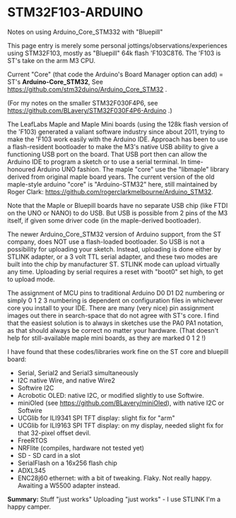 # STM32F103-ARDUINO
Notes on using Arduino_Core_STM332 with "Bluepill"


This page entry is merely some personal jottings/observations/experiences using STM32F103, mostly as "Bluepill" 64k flash 'F103C8T6. The 'F103 is ST's take on the arm M3 CPU.

Current "Core" (that code the Arduino's Board Manager option can add) = ST's __Arduino-Core_STM32__,  See https://github.com/stm32duino/Arduino_Core_STM32 .

(For my notes on the smaller STM32F030F4P6, see https://github.com/BLavery/STM32F030F4P6-Arduino .)

The LeafLabs Maple and Maple Mini boards (using the 128k flash version of the 'F103) generated a valiant software industry since about 2011, trying to make the 'F103 work easily with the Arduino IDE. Approach has been to use a flash-resident bootloader to make the M3's native USB ability to give a functioning USB port on the board. That USB port then can allow the Arduino IDE to program a sketch or to use a serial terminal. In time-honoured Arduino UNO fashion. The maple "core" use the "libmaple" library derived from original maple board years. The current version of the old maple-style arduino "core" is "Arduino-STM32" here, still maintained by Roger Clark: https://github.com/rogerclarkmelbourne/Arduino_STM32. 

Note that the Maple or Bluepill boards have no separate USB chip (like FTDI on the UNO or NANO) to do USB. But USB is possible from 2 pins of the M3 itself, if given some driver code (in the maple-derived bootloader).

The newer Arduino_Core_STM32 version of Arduino support, from the ST company, does NOT use a flash-loaded bootloader. So USB is not a possibility for uploading your sketch. Instead, uploading is done either by STLINK adapter, or a 3 volt TTL serial adapter, and these two modes are built into the chip by manufacturer ST. STLINK mode can upload virtually any time. Uploading by serial requires a reset with "boot0" set high, to get to upload mode.

The assignment of MCU pins to traditional Arduino D0 D1 D2 numbering or simply 0 1 2 3 numbering is dependent on configuration files in whichever core you install to your IDE. There are many (very nice) pin assignment images out there in search-space that do not agree with ST's core. I find that the easiest solution is to always in sketches use the PA0 PA1 notation, as that should always be correct no matter your hardware. (That doesn't help for still-available maple mini boards, as they are marked 0 1 2 !)

I have found that these codes/libraries work fine on the ST core and bluepill board:
 - Serial, Serial2 and Serial3 simultaneously
 - I2C native Wire, and native Wire2
 - Softwire I2C
 - Acrobotic OLED: native I2C, or modified slightly to use Softwire.
 - miniOled (see https://github.com/BLavery/miniOled), with native I2C or Softwire
 - UCGlib for ILI9341 SPI TFT display: slight fix for "arm"
 - UCGlib for ILI9163 SPI TFT display: on my display, needed slight fix for that 32-pixel offset devil.
 - FreeRTOS
 - NRFlite (compiles, hardware not tested yet)
 - SD - SD card in a slot
 - SerialFlash on a 16x256 flash chip
 - ADXL345
 - ENC28j60 ethernet: with a bit of tweaking. Flaky. Not really happy. Awaiting a W5500 adapter instead.

__Summary:__
Stuff "just works"
Uploading "just works" - I use STLINK
I'm a happy camper.
